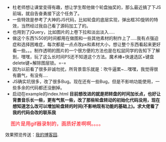 * 杜老师想让课堂变得有趣，想让学生帮他做个轮盘抽奖的，那么最近搞了下JS前端，就自告奋勇接下这个任务了。
* 一些特效是参考了大神的JS代码，比如轮盘的底层实现，弹出框3D旋转的特效，当然经过我自己看了源码加工了的。
* 也用到了jQuery，比如图片的上卷下拉和淡出淡入.....
* 做这个东西%50的时间都用在做图和一些其他素材的制作上了.....我有点强迫症和选择困难症，每次都是一点点改px和素材大小，想让整个东西看起来更好看一些。。。制作透明的图片的一个很方便的方法也是在松鼠同学的告知下了解到，嘿嘿，玩了这么长时间PS还不知道这个方法。魔术棒+快速选区+键盘delete键+解除图层锁。=-=
* 因为以前看了很多非诚勿扰，所背景音乐就是：吹牛逼累~...嘿嘿，我觉得很有霸气，有没有....
* JS确实坑很多，改了很多Bug。现在还有一些Bug，但是不影响功能使用，一些多余的代码都还没删掉。
* 启动在example的index.html
**目前想改进的就是把转盘的时间加长点，也好让背景音乐长一些，更有气氛一些，改了那些轮盘转动的初始化代码没用，现在想知道怎么改可以增加轮盘转的时间(不影响现有功能的基础上)。求大佬看了我的代码会改的联系我**

<font color=#FF0010 size=3>     图片是用gif器录制的，画质好差啊啊。。。。</font>

效果预览传送：[我的博客园](http://www.cnblogs.com/zhangmingzhao/p/7544933.html).
